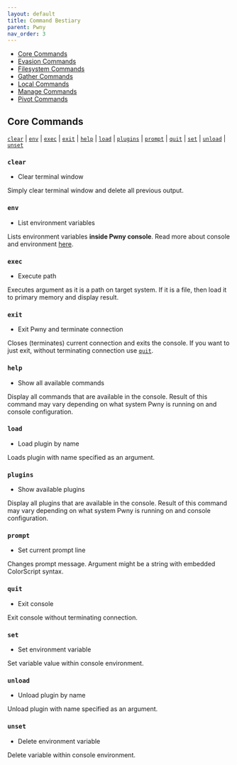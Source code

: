 ```yaml
---
layout: default
title: Command Bestiary
parent: Pwny
nav_order: 3
---
```


* [Core Commands](#Core-Commands)
* [Evasion Commands](#Evasion-Commands)
* [Filesystem Commands](#Filesystem-Commands)
* [Gather Commands](#Gather-Commands)
* [Local Commands](#Local-Commands)
* [Manage Commands](#Manage-Commands)
* [Pivot Commands](#Pivot-Commands)

## Core Commands

[`clear`](#clear) | [`env`](#env) | [`exec`](#exec) | [`exit`](#exit) | [`help`](#help) | [`load`](#load) | [`plugins`](#plugins) | [`prompt`](#prompt) | [`quit`](#quit) | [`set`](#set) | [`unload`](#unload) | [`unset`](#unset)

### `clear`

* Clear terminal window

Simply clear terminal window and delete all previous output.

### `env`

* List environment variables

Lists environment variables **inside Pwny console**. Read more about console and environment [here](/docs/pwny/console).

### `exec`

* Execute path

Executes argument as it is a path on target system. If it is a file, then load it to primary memory and display result.

### `exit`

* Exit Pwny and terminate connection

Closes (terminates) current connection and exits the console. If you want to just exit, without terminating connection use [`quit`](#quit).

### `help`

* Show all available commands

Display all commands that are available in the console. Result of this command may vary depending on what system Pwny is running on and console configuration.

### `load`

* Load plugin by name

Loads plugin with name specified as an argument.

### `plugins`

* Show available plugins

Display all plugins that are available in the console. Result of this command may vary depending on what system Pwny is running on and console configuration.

### `prompt`

* Set current prompt line

Changes prompt message. Argument might be a string with embedded ColorScript syntax.

### `quit`

* Exit console

Exit console without terminating connection.

### `set`

* Set environment variable

Set variable value within console environment.

### `unload`

* Unload plugin by name

Unload plugin with name specified as an argument.

### `unset`

* Delete environment variable

Delete variable within console environment.